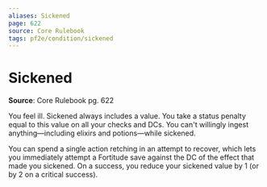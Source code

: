 ```yaml
---
aliases: Sickened
page: 622
source: Core Rulebook
tags: pf2e/condition/sickened
---
```


# Sickened

**Source**: Core Rulebook pg. 622

You feel ill. Sickened always includes a value. You take a status penalty equal to this value on all your checks and DCs. You can't willingly ingest anything—including elixirs and potions—while sickened.

You can spend a single action retching in an attempt to recover, which lets you immediately attempt a Fortitude save against the DC of the effect that made you sickened. On a success, you reduce your sickened value by 1 (or by 2 on a critical success).
